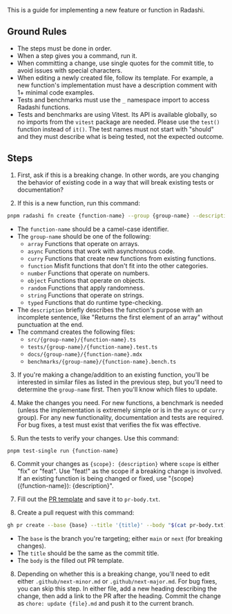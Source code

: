 This is a guide for implementing a new feature or function in Radashi.

## Ground Rules

- The steps must be done in order.
- When a step gives you a command, run it.
- When committing a change, use single quotes for the commit title, to avoid issues with special characters.
- When editing a newly created file, follow its template. For example, a new function's implementation must have a description comment with 1+ minimal code examples.
- Tests and benchmarks must use the `_` namespace import to access Radashi functions.
- Tests and benchmarks are using Vitest. Its API is available globally, so no imports from the `vitest` package are needed. Please use the `test()` function instead of `it()`. The test names must not start with "should" and they must describe what is being tested, not the expected outcome.

## Steps

1. First, ask if this is a breaking change. In other words, are you changing the behavior of existing code in a way that will break existing tests or documentation?

2. If this is a new function, run this command:

```sh
pnpm radashi fn create {function-name} --group {group-name} --description "{description}" --no-editor
```

- The `function-name` should be a camel-case identifier.
- The `group-name` should be one of the following:
  - `array` Functions that operate on arrays.
  - `async` Functions that work with asynchronous code.
  - `curry` Functions that create new functions from existing functions.
  - `function` Misfit functions that don't fit into the other categories.
  - `number` Functions that operate on numbers.
  - `object` Functions that operate on objects.
  - `random` Functions that apply randomness.
  - `string` Functions that operate on strings.
  - `typed` Functions that do runtime type-checking.
- The `description` briefly describes the function's purpose with an incomplete sentence, like "Returns the first element of an array" without punctuation at the end.
- The command creates the following files:
  - `src/{group-name}/{function-name}.ts`
  - `tests/{group-name}/{function-name}.test.ts`
  - `docs/{group-name}/{function-name}.mdx`
  - `benchmarks/{group-name}/{function-name}.bench.ts`

3. If you're making a change/addition to an existing function, you'll be interested in similar files as listed in the previous step, but you'll need to determine the `group-name` first. Then you'll know which files to update.

4. Make the changes you need. For new functions, a benchmark is needed (unless the implementation is extremely simple or is in the `async` or `curry` group). For any new functionality, documentation and tests are required. For bug fixes, a test must exist that verifies the fix was effective.

5. Run the tests to verify your changes. Use this command:

```sh
pnpm test-single run {function-name}
```

6. Commit your changes as `{scope}: {description}` where `scope` is either "fix" or "feat". Use "feat!" as the scope if a breaking change is involved. If an existing function is being changed or fixed, use "{scope}({function-name}): {description}".

7. Fill out the [PR template](.github/pull_request_template.md) and save it to `pr-body.txt`.

8. Create a pull request with this command:

```sh
gh pr create --base {base} --title '{title}' --body "$(cat pr-body.txt)"
```

- The `base` is the branch you're targeting; either `main` or `next` (for breaking changes).
- The `title` should be the same as the commit title.
- The `body` is the filled out PR template.

8. Depending on whether this is a breaking change, you'll need to edit either `.github/next-minor.md` or `.github/next-major.md`. For bug fixes, you can skip this step. In either file, add a new heading describing the change, then add a link to the PR after the heading. Commit the change as `chore: update {file}.md` and push it to the current branch.
